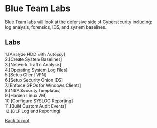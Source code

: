 <h1>Blue Team Labs</h1>
Blue Team labs will look at the defensive side of Cybersecurity including: log analysis, forensics, IDS, and system baselines.

<h2>Labs</h2>
1.[Analyze HDD with Autopsy]<br>
2.[Create System Baselines]<br>
3.[Network Traffic Analysis]<br>
4.[Operating System Log Files]<br>
5.[Setup Client VPN]<br>
6.[Setup Security Onion IDS]<br>
7.[Enforce GPOs for Windows Clients]<br>
8.[NSA Security Templates]<br>
9.[Harden Linux VM]<br>
10.[Configure SYSLOG Reporting]<br>
11.[Build Custom Audit Events]<br>
12.[DLP Log and Reporting]<br>



[Back to root](/PATHS-SOC/)
